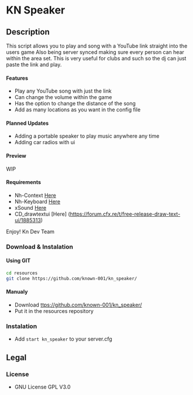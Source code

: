 # KN Speaker

## Description

This script allows you to play and song with a YouTube link straight into the users
game Also being server synced making sure every person can hear within the area set.
This is very useful for clubs and such so the dj can just paste the link and play. 

#### Features

* Play any YouTube song with just the link
* Can change the volume within the game
* Has the option to change the distance of the song
* Add as many locations as you want in the config file

#### Planned Updates

* Adding a portable speaker to play music anywhere any time
* Adding car radios with ui

#### Preview

WIP

#### Requirements

* Nh-Context [Here](https://github.com/known-001/nh-context)
* Nh-Keyboard [Here](https://github.com/nerohiro/nh-keyboard)
* xSound [Here](https://github.com/Xogy/xsound)
* CD_drawtextui [Here] (https://forum.cfx.re/t/free-release-draw-text-ui/1885313)

Enjoy!
Kn Dev Team 

### Download & Instalation

#### Using GIT

```sh
cd resources
git clone https://github.com/known-001/kn_speaker/
```

#### Manualy

- Download <ttps://github.com/known-001/kn_speaker/>
- Put it in the resources repository

### Instalation

- Add `start kn_speaker` to your server.cfg

## Legal

### License

- GNU License GPL V3.0
